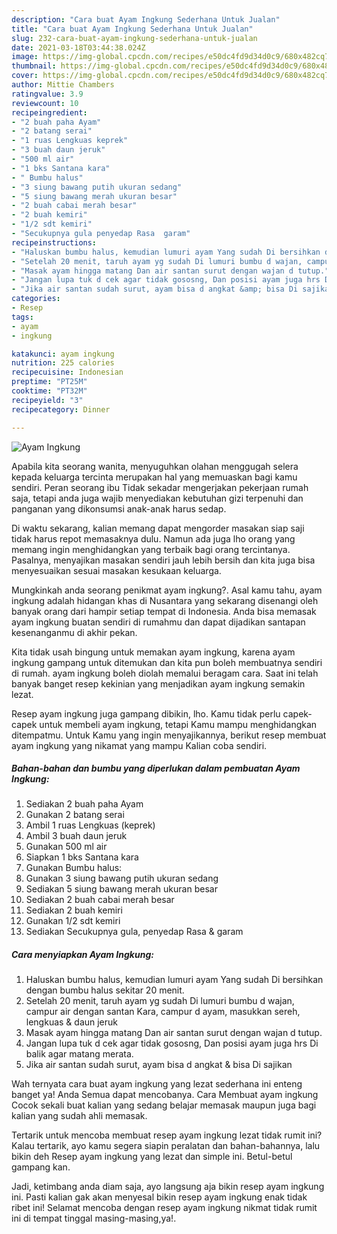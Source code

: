 ```yaml
---
description: "Cara buat Ayam Ingkung Sederhana Untuk Jualan"
title: "Cara buat Ayam Ingkung Sederhana Untuk Jualan"
slug: 232-cara-buat-ayam-ingkung-sederhana-untuk-jualan
date: 2021-03-18T03:44:38.024Z
image: https://img-global.cpcdn.com/recipes/e50dc4fd9d34d0c9/680x482cq70/ayam-ingkung-foto-resep-utama.jpg
thumbnail: https://img-global.cpcdn.com/recipes/e50dc4fd9d34d0c9/680x482cq70/ayam-ingkung-foto-resep-utama.jpg
cover: https://img-global.cpcdn.com/recipes/e50dc4fd9d34d0c9/680x482cq70/ayam-ingkung-foto-resep-utama.jpg
author: Mittie Chambers
ratingvalue: 3.9
reviewcount: 10
recipeingredient:
- "2 buah paha Ayam"
- "2 batang serai"
- "1 ruas Lengkuas keprek"
- "3 buah daun jeruk"
- "500 ml air"
- "1 bks Santana kara"
- " Bumbu halus"
- "3 siung bawang putih ukuran sedang"
- "5 siung bawang merah ukuran besar"
- "2 buah cabai merah besar"
- "2 buah kemiri"
- "1/2 sdt kemiri"
- "Secukupnya gula penyedap Rasa  garam"
recipeinstructions:
- "Haluskan bumbu halus, kemudian lumuri ayam Yang sudah Di bersihkan dengan bumbu halus sekitar 20 menit."
- "Setelah 20 menit, taruh ayam yg sudah Di lumuri bumbu d wajan, campur air dengan santan Kara, campur d ayam, masukkan sereh, lengkuas &amp; daun jeruk"
- "Masak ayam hingga matang Dan air santan surut dengan wajan d tutup."
- "Jangan lupa tuk d cek agar tidak gososng, Dan posisi ayam juga hrs Di balik agar matang merata."
- "Jika air santan sudah surut, ayam bisa d angkat &amp; bisa Di sajikan"
categories:
- Resep
tags:
- ayam
- ingkung

katakunci: ayam ingkung 
nutrition: 225 calories
recipecuisine: Indonesian
preptime: "PT25M"
cooktime: "PT32M"
recipeyield: "3"
recipecategory: Dinner

---
```



![Ayam Ingkung](https://img-global.cpcdn.com/recipes/e50dc4fd9d34d0c9/680x482cq70/ayam-ingkung-foto-resep-utama.jpg)

Apabila kita seorang wanita, menyuguhkan olahan menggugah selera kepada keluarga tercinta merupakan hal yang memuaskan bagi kamu sendiri. Peran seorang ibu Tidak sekadar mengerjakan pekerjaan rumah saja, tetapi anda juga wajib menyediakan kebutuhan gizi terpenuhi dan panganan yang dikonsumsi anak-anak harus sedap.

Di waktu  sekarang, kalian memang dapat mengorder masakan siap saji tidak harus repot memasaknya dulu. Namun ada juga lho orang yang memang ingin menghidangkan yang terbaik bagi orang tercintanya. Pasalnya, menyajikan masakan sendiri jauh lebih bersih dan kita juga bisa menyesuaikan sesuai masakan kesukaan keluarga. 



Mungkinkah anda seorang penikmat ayam ingkung?. Asal kamu tahu, ayam ingkung adalah hidangan khas di Nusantara yang sekarang disenangi oleh banyak orang dari hampir setiap tempat di Indonesia. Anda bisa memasak ayam ingkung buatan sendiri di rumahmu dan dapat dijadikan santapan kesenanganmu di akhir pekan.

Kita tidak usah bingung untuk memakan ayam ingkung, karena ayam ingkung gampang untuk ditemukan dan kita pun boleh membuatnya sendiri di rumah. ayam ingkung boleh diolah memalui beragam cara. Saat ini telah banyak banget resep kekinian yang menjadikan ayam ingkung semakin lezat.

Resep ayam ingkung juga gampang dibikin, lho. Kamu tidak perlu capek-capek untuk membeli ayam ingkung, tetapi Kamu mampu menghidangkan ditempatmu. Untuk Kamu yang ingin menyajikannya, berikut resep membuat ayam ingkung yang nikamat yang mampu Kalian coba sendiri.

<!--inarticleads1-->

##### Bahan-bahan dan bumbu yang diperlukan dalam pembuatan Ayam Ingkung:

1. Sediakan 2 buah paha Ayam
1. Gunakan 2 batang serai
1. Ambil 1 ruas Lengkuas (keprek)
1. Ambil 3 buah daun jeruk
1. Gunakan 500 ml air
1. Siapkan 1 bks Santana kara
1. Gunakan  Bumbu halus:
1. Gunakan 3 siung bawang putih ukuran sedang
1. Sediakan 5 siung bawang merah ukuran besar
1. Sediakan 2 buah cabai merah besar
1. Sediakan 2 buah kemiri
1. Gunakan 1/2 sdt kemiri
1. Sediakan Secukupnya gula, penyedap Rasa &amp; garam




<!--inarticleads2-->

##### Cara menyiapkan Ayam Ingkung:

1. Haluskan bumbu halus, kemudian lumuri ayam Yang sudah Di bersihkan dengan bumbu halus sekitar 20 menit.
1. Setelah 20 menit, taruh ayam yg sudah Di lumuri bumbu d wajan, campur air dengan santan Kara, campur d ayam, masukkan sereh, lengkuas &amp; daun jeruk
1. Masak ayam hingga matang Dan air santan surut dengan wajan d tutup.
1. Jangan lupa tuk d cek agar tidak gososng, Dan posisi ayam juga hrs Di balik agar matang merata.
1. Jika air santan sudah surut, ayam bisa d angkat &amp; bisa Di sajikan




Wah ternyata cara buat ayam ingkung yang lezat sederhana ini enteng banget ya! Anda Semua dapat mencobanya. Cara Membuat ayam ingkung Cocok sekali buat kalian yang sedang belajar memasak maupun juga bagi kalian yang sudah ahli memasak.

Tertarik untuk mencoba membuat resep ayam ingkung lezat tidak rumit ini? Kalau tertarik, ayo kamu segera siapin peralatan dan bahan-bahannya, lalu bikin deh Resep ayam ingkung yang lezat dan simple ini. Betul-betul gampang kan. 

Jadi, ketimbang anda diam saja, ayo langsung aja bikin resep ayam ingkung ini. Pasti kalian gak akan menyesal bikin resep ayam ingkung enak tidak ribet ini! Selamat mencoba dengan resep ayam ingkung nikmat tidak rumit ini di tempat tinggal masing-masing,ya!.

